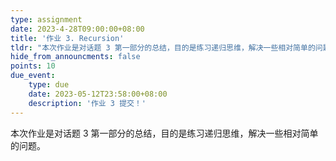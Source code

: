 ```yaml
---
type: assignment
date: 2023-4-28T09:00:00+08:00
title: '作业 3. Recursion'
tldr: "本次作业是对话题 3 第一部分的总结，目的是练习递归思维，解决一些相对简单的问题。"
hide_from_announcments: false
points: 10
due_event:
    type: due
    date: 2023-05-12T23:58:00+08:00
    description: '作业 3 提交！'
---
```


本次作业是对话题 3 第一部分的总结，目的是练习递归思维，解决一些相对简单的问题。
